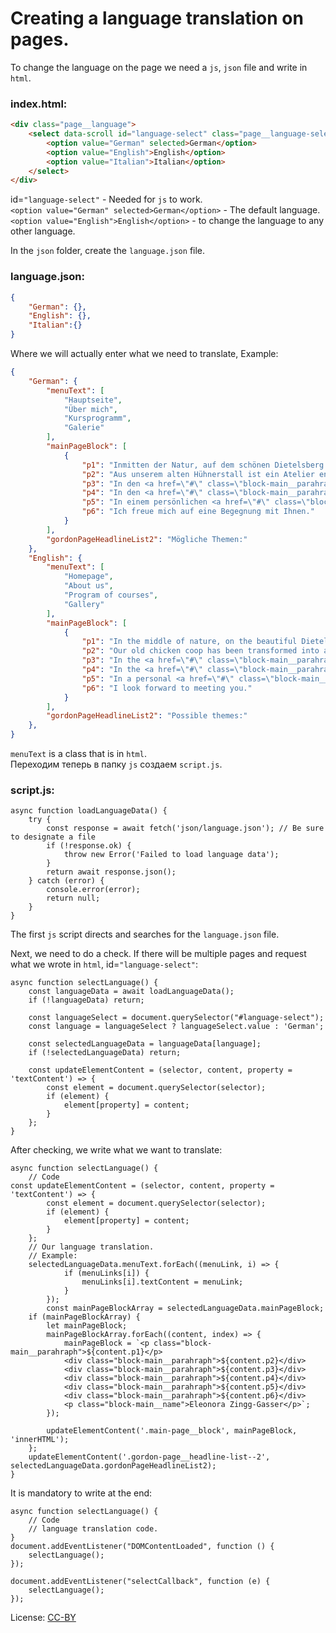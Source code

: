 # Creating a language translation on pages.
To change the language on the page we need a `js`, `json` file and write in `html`.

### index.html:
```HTML
<div class="page__language">
	<select data-scroll id="language-select" class="page__language-select" onchange="selectLanguage()" data-class-modif="test">
		<option value="German" selected>German</option>
		<option value="English">English</option>
		<option value="Italian">Italian</option>
	</select>
</div>
```
id=`"language-select"` - Needed for `js` to work. <br>
`<option value="German" selected>German</option>` - The default language. <br>
`<option value="English">English</option>` - to change the language to any other language.

In the `json` folder, create the `language.json` file.
### language.json:
```json
{
	"German": {},
	"English": {},
	"Italian":{}
}
```
Where we will actually enter what we need to translate, Example:
```json
{
	"German": {
		"menuText": [
			"Hauptseite",
			"Über mich",
			"Kursprogramm",
			"Galerie"
		],
		"mainPageBlock": [
			{
				"p1": "Inmitten der Natur, auf dem schönen Dietelsberg befindet sich dieser Ort, der zum Gestalten von vielseitigen Kreationen anregt und der gleichzeitig Raum bietet für Begegnungen und Gespräche.",
				"p2": "Aus unserem alten Hühnerstall ist ein Atelier entstanden, in welchem Kreativität und Kommunikation gelebt werden kann.",
				"p3": "In den <a href=\"#\" class=\"block-main__parahraph-link\">Kreativkursen</a> gestalten wir zum Beispiel individuelle Mosaikkugeln aus Keramikfliesen.",
				"p4": "In den <a href=\"#\" class=\"block-main__parahraph-link\">Kommunikationskursen</a> wird ein Elternbildungstraining nach Thomas Gordon angeboten.",
				"p5": "In einem persönlichen <a href=\"#\" class=\"block-main__parahraph-link\">Coaching</a> finden Sie individuelle Lösungen zu Ihrer aktuellen Herausforderung.",
				"p6": "Ich freue mich auf eine Begegnung mit Ihnen."
			}
		],
		"gordonPageHeadlineList2": "Mögliche Themen:"
	},
	"English": {
		"menuText": [
			"Homepage",
			"About us",
			"Program of courses",
			"Gallery"
		],
		"mainPageBlock": [
			{
				"p1": "In the middle of nature, on the beautiful Dietelsberg, you will find this place that inspires the design of versatile creations and at the same time offers space for encounters and conversations.",
				"p2": "Our old chicken coop has been transformed into a studio where creativity and communication can be lived.",
				"p3": "In the <a href=\"#\" class=\"block-main__parahraph-link\">Creative courses</a> for example, we design individual mosaic balls from ceramic tiles",
				"p4": "In the <a href=\"#\" class=\"block-main__parahraph-link\">Communication courses</a> we offer parent education training according to Thomas Gordon.",
				"p5": "In a personal <a href=\"#\" class=\"block-main__parahraph-link\">Coaching</a> you will find individual solutions to your current challenge.",
				"p6": "I look forward to meeting you."
			}
		],
		"gordonPageHeadlineList2": "Possible themes:"
	},
}
```
`menuText` is a class that is in `html`. <br>
Переходим теперь в папку `js` создаем `script.js`.
### script.js:
```JS
async function loadLanguageData() {
	try {
		const response = await fetch('json/language.json'); // Be sure to designate a file
		if (!response.ok) {
			throw new Error('Failed to load language data');
		}
		return await response.json();
	} catch (error) {
		console.error(error);
		return null;
	}
}
```
The first `js` script directs and searches for the `language.json` file. <br>

Next, we need to do a check. If there will be multiple pages and request what we wrote in `html`, id=`"language-select"`:
```JS
async function selectLanguage() {
	const languageData = await loadLanguageData();
	if (!languageData) return;

	const languageSelect = document.querySelector("#language-select");
	const language = languageSelect ? languageSelect.value : 'German';

	const selectedLanguageData = languageData[language];
	if (!selectedLanguageData) return;

	const updateElementContent = (selector, content, property = 'textContent') => {
		const element = document.querySelector(selector);
		if (element) {
			element[property] = content;
		}
	};
}
```
After checking, we write what we want to translate:
```JS
async function selectLanguage() {
	// Code
const updateElementContent = (selector, content, property = 'textContent') => {
		const element = document.querySelector(selector);
		if (element) {
			element[property] = content;
		}
	};
	// Our language translation.
	// Example:
	selectedLanguageData.menuText.forEach((menuLink, i) => {
			if (menuLinks[i]) {
				menuLinks[i].textContent = menuLink;
			}
		});
		const mainPageBlockArray = selectedLanguageData.mainPageBlock;
	if (mainPageBlockArray) {
		let mainPageBlock;
		mainPageBlockArray.forEach((content, index) => {
			mainPageBlock = `<p class="block-main__parahraph">${content.p1}</p>
			<div class="block-main__parahraph">${content.p2}</div>
			<div class="block-main__parahraph">${content.p3}</div>
			<div class="block-main__parahraph">${content.p4}</div>
			<div class="block-main__parahraph">${content.p5}</div>
			<div class="block-main__parahraph">${content.p6}</div>
			<p class="block-main__name">Eleonora Zingg-Gasser</p>`;
		});

		updateElementContent('.main-page__block', mainPageBlock, 'innerHTML');
	};
	updateElementContent('.gordon-page__headline-list--2', selectedLanguageData.gordonPageHeadlineList2);
}
```
It is mandatory to write at the end:
```JS
async function selectLanguage() {
	// Code
	// language translation code.
}
document.addEventListener("DOMContentLoaded", function () {
	selectLanguage();
});

document.addEventListener("selectCallback", function (e) {
	selectLanguage();
});
```
License: [CC-BY](https://creativecommons.org/licenses/by/4.0/deed.en)